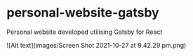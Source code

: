 # personal-website-gatsby
Personal website developed utilising Gatsby for React

![Alt text](images/Screen Shot 2021-10-27 at 9.42.29 pm.png)